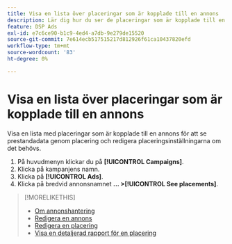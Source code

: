 ```yaml
---
title: Visa en lista över placeringar som är kopplade till en annons
description: Lär dig hur du ser de placeringar som är kopplade till en annons.
feature: DSP Ads
exl-id: e7c6ce90-b1c9-4ed4-a7db-9e279de15520
source-git-commit: 7e614ecb517515217d812926f61ca10437820efd
workflow-type: tm+mt
source-wordcount: '83'
ht-degree: 0%

---
```


# Visa en lista över placeringar som är kopplade till en annons

Visa en lista med placeringar som är kopplade till en annons för att se prestandadata genom placering och redigera placeringsinställningarna om det behövs.

1. På huvudmenyn klickar du på **[!UICONTROL Campaigns]**.
1. Klicka på kampanjens namn.
1. Klicka på **[!UICONTROL Ads]**.
1. Klicka på bredvid annonsnamnet  **... >[!UICONTROL See placements]**.

>[!MORELIKETHIS]
>
>* [Om annonshantering](ad-about.md)
>* [Redigera en annons](ad-edit.md)
>* [Redigera en placering](/help/dsp/campaign-management/placements/placement-edit.md)
>* [Visa en detaljerad rapport för en placering](/help/dsp/campaign-management/placements/placement-view-report.md)

